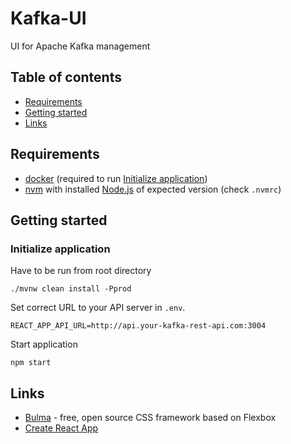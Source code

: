 # Kafka-UI
UI for Apache Kafka management

## Table of contents
- [Requirements](#requirements)
- [Getting started](#getting-started)
- [Links](#links)

## Requirements
- [docker](https://www.docker.com/get-started) (required to run [Initialize application](#initialize-application))
- [nvm](https://github.com/nvm-sh/nvm) with installed [Node.js](https://nodejs.org/en/) of expected version (check `.nvmrc`)

## Getting started
### Initialize application
Have to be run from root directory
```
./mvnw clean install -Pprod
```
Set correct URL to your API server in `.env`.
```
REACT_APP_API_URL=http://api.your-kafka-rest-api.com:3004
```
Start application
```
npm start
```

## Links

* [Bulma](https://bulma.io/documentation/) - free, open source CSS framework based on Flexbox
* [Create React App](https://github.com/facebook/create-react-app)
